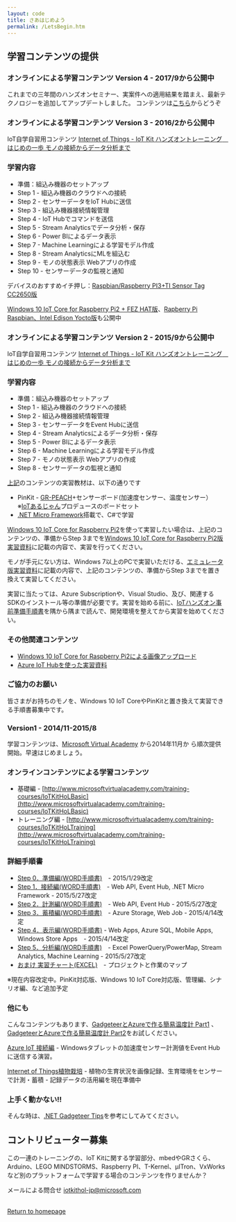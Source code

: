 ```yaml
---
layout: code
title: さあはじめよう
permalink: /LetsBegin.htm
---
```


<div class="jumbotron">
  <div class="container">
  </div>
</div>


## 学習コンテンツの提供

### オンラインによる学習コンテンツ Version 4  - 2017/9から公開中
これまでの三年間のハンズオンセミナー、実案件への適用結果を踏まえ、最新テクノロジーを追加してアップデートしました。
コンテンツは[こちら](http://github.com/ms-iotkithol-jp/IoTKitHoLV4)からどうぞ 

### オンラインによる学習コンテンツ Version 3 - 2016/2から公開中
IoT自学自習用コンテンツ [Internet of Things - IoT Kit ハンズオントレーニング　はじめの一歩 モノの接続からデータ分析まで](https://1drv.ms/p/s!Aihe6QsTtyqcttc9uDPiHs3BkUaaKA?e=oOa24E)


### 学習内容

* 準備：組込み機器のセットアップ
* Step 1 - 組込み機器のクラウドへの接続
* Step 2 - センサーデータをIoT Hubに送信
* Step 3 - 組込み機器接続情報管理
* Step 4 - IoT Hubでコマンドを送信
* Step 5 - Stream Analyticsでデータ分析・保存
* Step 6 - Power BIによるデータ表示
* Step 7 - Machine Learningによる学習モデル作成
* Step 8 - Stream AnalyticsにMLを組込む
* Step 9 - モノの状態表示 Webアプリの作成
* Step 10 - センサーデータの監視と通知

デバイスのおすすめイチ押し：[Raspbian/Raspberry PI3+TI Sensor Tag CC2650版](https://1drv.ms/p/s!Aihe6QsTtyqcttc8FlfGYobczcL6xQ?e=2UcVGS)


[Windows 10 IoT Core for Raspberry Pi2 + FEZ HAT版](https://1drv.ms/p/s!Aihe6QsTtyqct-I4agkSVTl4p6Vfsg?e=n2aFXZ)、[Rapberry Pi Raspbian、Intel Edison Yocto版](https://1drv.ms/p/s!Aihe6QsTtyqct-I5sJ0lX_uUiEpz_A?e=G5rpi6)も公開中  

### オンラインによる学習コンテンツ Version 2 - 2015/9から公開中
IoT自学自習用コンテンツ [Internet of Things - IoT Kit ハンズオントレーニング　はじめの一歩 モノの接続からデータ分析まで](http://aka.ms/IoTKitHoLV2On)


### 学習内容

* 準備：組込み機器のセットアップ
* Step 1 - 組込み機器のクラウドへの接続
* Step 2 - 組込み機器接続情報管理
* Step 3 - センサーデータをEvent Hubに送信
* Step 4 - Stream Analyticsによるデータ分析・保存
* Step 5 - Power BIによるデータ表示
* Step 6 - Machine Learningによる学習モデル作成
* Step 7 - モノの状態表示 Webアプリの作成
* Step 8 - センサーデータの監視と通知

[上記](http://aka.ms/IoTKitHoLV2On)のコンテンツの実習教材は、以下の通りです

* PinKit - [GR-PEACH](http://www.core.co.jp/product/m2m/gr-peach/)+センサーボード(加速度センサー、温度センサー） ※[IoTあるじゃん](https://www.facebook.com/groups/ioytjp/)プロデュースのボードセット
* [.NET Micro Framework](http://www.netmf.com/)搭載で、C#で学習

[Windows 10 IoT Core for Raspberry Pi2](http://WindowsOnDevices.com)を使って実習したい場合は、上記のコンテンツの、準備からStep 3までを[Windows 10 IoT Core for Raspberry Pi2版実習資料](https://doc.co/4dEWrJ)に記載の内容で、実習を行ってください。

モノが手元にない方は、Windows 7以上のPCで実習いただける、[エミュレータ版実習資料](https://doc.co/nSMnKG)に記載の内容で、上記のコンテンツの、準備からStep 3までを置き換えて実習してください。

実習に当たっては、Azure Subscriptionや、Visual Studio、及び、関連するSDKのインストール等の準備が必要です。実習を始める前に、[IoTハンズオン事前準備手順書](https://doc.co/pyEyVg)を隅から隅まで読んで、開発環境を整えてから実習を始めてください。

### その他関連コンテンツ
* [Windows 10 IoT Core for Raspberry Pi2による画像アップロード](https://doc.co/JZiumb)
* [Azure IoT Hubを使った実習資料](https://doc.co/B7jfRN)

### ご協力のお願い

皆さまがお持ちのモノを、Windows 10 IoT CoreやPinKitと置き換えて実習できる手順書募集中です。

### Version1 - 2014/11-2015/8
学習コンテンツは、[Microsoft Virtual Academy](http://msdn.microsoft.com/ja-jp/dn376515.aspx) から2014年11月か
ら順次提供開始。早速はじめましょう。

### オンラインコンテンツによる学習コンテンツ
* 基礎編 - [http://www.microsoftvirtualacademy.com/training-courses/IoTKitHoLBasic](http://www.microsoftvirtualacademy.com/training-courses/IoTKitHoLBasic)
* トレーニング編 - [http://www.microsoftvirtualacademy.com/training-courses/IoTKitHoLTraining](http://www.microsoftvirtualacademy.com/training-courses/IoTKitHoLTraining)

### 詳細手順書
* [Step 0．準備編(WORD手順書)](https://github.com/ms-iotkithol-jp/Training/blob/master/Documents/IoTKit_SelfLearning00_Overview.docx?raw=true)　-  2015/1/29改定 
* [Step 1．接続編(WORD手順書)](https://github.com/ms-iotkithol-jp/Training/blob/master/Documents/IoTKit_SelfLearning01_Connect.docx?raw=true)　- Web API, Event Hub, .NET Micro Framework - 2015/5/27改定
* [Step 2．計測編(WORD手順書)](https://github.com/ms-iotkithol-jp/Training/blob/master/Documents/IoTKit_SelfLearning02_Measure.docx?raw=true)　- Web API, Event Hub - 2015/5/27改定
* [Step 3．蓄積編(WORD手順書)](https://github.com/ms-iotkithol-jp/Training/blob/master/Documents/IoTKit_SelfLearning03_Store.docx?raw=true)　- Azure Storage, Web Job - 2015/4/14改定
* [Step 4．表示編(WORD手順書)](https://github.com/ms-iotkithol-jp/Training/blob/master/Documents/IoTKit_SelfLearning04_Show.docx?raw=true) - Web Apps, Azure SQL, Mobile Apps, Windows Store Apps　- 2015/4/14改定
* [Step 5．分析編(WORD手順書)](https://github.com/ms-iotkithol-jp/Training/blob/master/Documents/IoTKit_SelfLearning05_Analysis.docx?raw=true)　- Excel PowerQuery/PowerMap, Stream Analytics, Machine Learning - 2015/5/27改定
* [おまけ 実習チャート(EXCEL)](https://github.com/ms-iotkithol-jp/Training/blob/master/Documents/TrainingChart.xlsx)　- プロジェクトと作業のマップ

※現在内容改定中。PinKit対応版、Windows 10 IoT Core対応版、管理編、シナリオ編、など追加予定

### 他にも
こんなコンテンツもあります、[GadgeteerとAzureで作る簡易温度計 Part1](http://blogs.msdn.com/b/hirosho/archive/2014/07/25/gadgeteer-azure-part-1.aspx) 、[GadgeteerとAzureで作る簡易温度計 Part2](http://blogs.msdn.com/b/hirosho/archive/2014/07/26/gadgeteer-azure-part-2.aspx)をお試しください。

[Azure IoT 接続編](https://github.com/ms-iotkithol-jp/Training/blob/master/Documents/MicrosoftAzureIoTEventHub_campaign.docx?raw=true) - Windowsタブレットの加速度センサー計測値をEvent Hubに送信する演習。

[Internet of Things植物栽培](http://www.microsoftvirtualacademy.com/training-courses/iotplant?m=26987) - 植物の生育状況を画像記録、生育環境をセンサーで計測・蓄積 - 記録データの活用編を現在準備中

### 上手く動かない‼
そんな時は、[.NET Gadgeteer Tips](http://blogs.msdn.com/b/hirosho/archive/2014/08/11/net_5f00_gadgeteer_5f00_tips.aspx)を参考にしてみてください。


## コントリビューター募集
この一連のトレーニングの、IoT Kitに関する学習部分、mbedやGRさくら、Arduino、LEGO MINDSTORMS、Raspberry PI、T-Kernel、μITron、VxWorksなど別のプラットフォームで学習する場合のコンテンツを作りませんか？

メールによる問合せ [iotkithol-jp@microsoft.com](mailto:iotkithol-jp@microsoft.com)

<br/>
  <a class="btn btn-default" href="index.htm" role="button">Return to homepage</a>
<script>
  (function(i,s,o,g,r,a,m){i['GoogleAnalyticsObject']=r;i[r]=i[r]||function(){
  (i[r].q=i[r].q||[]).push(arguments)},i[r].l=1*new Date();a=s.createElement(o),
  m=s.getElementsByTagName(o)[0];a.async=1;a.src=g;m.parentNode.insertBefore(a,m)
  })(window,document,'script','//www.google-analytics.com/analytics.js','ga');
  ga('create', 'UA-54967290-2', 'auto');
  ga('send', 'pageview');
</script>